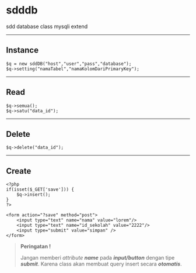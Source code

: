 sdddb
=====

sdd database class mysqli extend

----------
Instance
----
    $q = new sddDB("host","user","pass","database");
    $q->setting("namaTabel","namaKolomDariPrimaryKey");

-----
Read
-----

    $q->semua();
    $q->satu("data_id");

----------
Delete
-----
    $q->delete("data_id");

-----
Create
-----
	<?php
	if(isset($_GET['save'])) {
		$q->insert();
	}
	?>
	
	<form action="?save" method="post">
		<input type="text" name="nama" value="lorem"/>
		<input type="text" name="id_sekolah" value="2222"/>
		<input type="submit" value="simpan" />
	</form>

> **Peringatan !**
>
>  Jangan memberi *attribute* ***name*** pada ***input/button*** dengan tipe ***submit***. Karena class akan membuat query insert secara ***otomatis***.